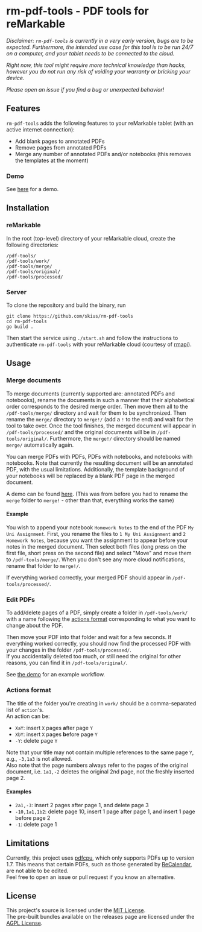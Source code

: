 # rm-pdf-tools - PDF tools for reMarkable

*Disclaimer: `rm-pdf-tools` is currently in a very early version, bugs are to be expected. Furthermore,
the intended use case for this tool is to be run 24/7 on a computer,
and your tablet needs to be connected to the cloud.*

*Right now, this tool might require more technical knowledge than hacks, however you do not run any risk
of voiding your warranty or bricking your device.*

*Please open an issue if you find a bug or unexpected behavior!*

## Features 
`rm-pdf-tools` adds the following features to your reMarkable tablet (with an active internet connection):
- Add blank pages to annotated PDFs 
- Remove pages from annotated PDFs 
- Merge any number of annotated PDFs and/or notebooks (this removes the templates at the moment)

### Demo 
See [here](https://www.reddit.com/r/RemarkableTablet/comments/pqod77/introducing_rmpdftools_insert_pages_and_delete/) for a demo.

## Installation 
### reMarkable
In the root (top-level) directory of your reMarkable cloud, create the following directories:
```
/pdf-tools/
/pdf-tools/work/
/pdf-tools/merge/
/pdf-tools/original/
/pdf-tools/processed/
```

### Server 
To clone the repository and build the binary, run 
```
git clone https://github.com/skius/rm-pdf-tools
cd rm-pdf-tools
go build .
```
Then start the service using `./start.sh` and follow the instructions to authenticate `rm-pdf-tools` with your
reMarkable cloud (courtesy of [rmapi](https://github.com/juruen/rmapi)).

## Usage 

### Merge documents

To merge documents (currently supported are: annotated PDFs and notebooks), rename the documents
in such a manner that their alphabetical order corresponds to the desired merge order. Then move them all 
to the `/pdf-tools/merge/` directory and wait for them to be synchronized.
Then rename the `merge/` directory to `merge!/` (add a `!` to the end) and wait for the tool to take over.
Once the tool finishes, the merged document will appear in `/pdf-tools/processed/` and the original documents
will be in `/pdf-tools/original/`. Furthermore, the `merge!/` directory should be named `merge/` automatically again.

You can merge PDFs with PDFs, PDFs with notebooks, and notebooks with notebooks. Note that currently the resulting
document will be an annotated PDF, with the usual limitations. Additionally, the template background of
your notebooks will be replaced by a blank PDF page in the merged document.

A demo can be found [here](https://www.reddit.com/r/RemarkableTablet/comments/ps01cd/rmpdftools_now_allows_you_to_merge_any_number_of/). (This was from before you had to rename the `merge` folder to `merge!` - 
other than that, everything works the same)

#### Example

You wish to append your notebook `Homework Notes` to the end of the PDF `My Uni Assignment`. First,
you rename the files to `1 My Uni Assignment` and `2 Homework Notes`, because you want the assignment to appear before
your notes in the merged document. Then select both files (long press on the first file, short press on the second file)
and select "Move" and move them to `/pdf-tools/merge/`. When you don't see any more cloud notifications, rename that
folder to `merge!/`.

If everything worked correctly, your merged PDF should appear in `/pdf-tools/processed/`.

### Edit PDFs

To add/delete pages of a PDF, simply create a folder in `/pdf-tools/work/`
with a name following the [actions format](#Actions-format) corresponding to what you want to change about the PDF.

Then move your PDF into that folder and wait for a few seconds. If everything worked correctly, you should
now find the processed PDF with your changes in the folder `/pdf-tools/processed/`.  
If you accidentally deleted  too much, or still need the original for other reasons,
you can find it in `/pdf-tools/original/`.

See [the demo](resources/demo.mp4) for an example workflow.

### Actions format

The title of the folder you're creating in `work/` should be a comma-separated list of `action`'s.  
An action can be:
- `XaY`: insert `X` pages **a**fter page `Y`
- `XbY`: insert `X` pages **b**efore page `Y`
- `-Y`: delete page `Y`

Note that your title may not contain multiple references to the same page `Y`, e.g., `-3,1a3` is not allowed.  
Also note that the page numbers always refer to the pages of the original document, i.e. `1a1,-2` deletes the original
2nd page, not the freshly inserted page 2.

#### Examples 
- `2a1,-3`: insert 2 pages after page 1, and delete page 3
- `-10,1a1,1b2`: delete page 10, insert 1 page after page 1, and insert 1 page before page 2
- `-1`: delete page 1

## Limitations

Currently, this project uses [pdfcpu](https://github.com/pdfcpu/pdfcpu), which only supports PDFs up to version 1.7.
This means that certain PDFs, such as those generated by [ReCalendar](https://github.com/klimeryk/recalendar), are not able to be edited.   
Feel free to open an issue or pull request if you know an alternative.

## License

This project's source is licensed under the [MIT License](LICENSE).  
The pre-built bundles available on the releases page are licensed under the [AGPL License](AGPL).
